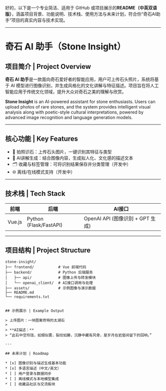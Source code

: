 好的，以下是一个专业简洁、适用于 GitHub 或项目展示的**README（中英双语版）**，涵盖项目背景、功能说明、技术栈、使用方法与未来计划，符合你“奇石AI助手”项目的真实内容与技术实现。

---

# 奇石 AI 助手（Stone Insight）

## 项目简介 | Project Overview

**奇石 AI 助手**是一款面向奇石爱好者的智能应用，用户可上传石头照片，系统将基于 AI 模型进行图像识别，并生成风格化的文化讲解与特征描述。项目旨在将人工智能应用于传统文化领域，提升大众对奇石之美的理解与欣赏。

**Stone Insight** is an AI-powered assistant for stone enthusiasts. Users can upload photos of rare stones, and the system provides intelligent visual analysis along with poetic-style cultural interpretations, powered by advanced image recognition and language generation models.

---

## 核心功能 | Key Features

* 📸 拍照识石：上传石头图片，一键识别其特征与类型
* 🧠 AI讲解生成：结合图像内容，生成拟人化、文化感的描述文本
* 🗂 收藏与标签管理：可将识别结果保存并分类管理（开发中）
* 🌐 离线/在线模式支持（开发中）

---

## 技术栈 | Tech Stack

| 前端     | 后端                     | AI接口                       |
| ------ | ---------------------- | -------------------------- |
| Vue.js | Python (Flask/FastAPI) | OpenAI API (图像识别 + GPT 生成) | 

---

## 项目结构 | Project Structure

```
stone-insight/
├── frontend/           # Vue 前端代码
├── backend/            # Python 后端服务
│   ├── api/            # 图像上传与转发模块
│   └── openai_client/  # AI接口调用与处理
├── assets/             # 示例图像与演示数据
├── README.md
└── requirements.txt


## 示例展示 | Example Output

> 上传图片：一块图案奇特的太湖石
>
> **AI描述：**
> “此石中空玲珑，如烟似雾，裂纹如藤，沉静中藏有风骨，是岁月在岩壑间留下的回响。”

---

## 未来计划 | Roadmap

* [x] 图像识别与描述生成基本功能
* [x] 多语言描述（中文/英文）
* [ ] 用户登录与数据同步
* [ ] 离线模式与本地模型集成
* [ ] 收藏品社区与交流板块


